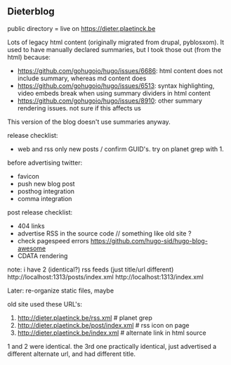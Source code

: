 ## Dieterblog

public directory = live on https://dieter.plaetinck.be

Lots of legacy html content (originally migrated from drupal, pyblosxom). It used to have manually declared summaries, but I took those out (from the html) because:

* https://github.com/gohugoio/hugo/issues/6686: html content does not include summary, whereas md content does
* https://github.com/gohugoio/hugo/issues/6513: syntax highlighting, video embeds break when using summary dividers in html content
* https://github.com/gohugoio/hugo/issues/8910: other summary rendering issues. not sure if this affects us

This version of the blog doesn't use summaries anyway.

release checklist:
* web and rss only new posts / confirm GUID's. try on planet grep with 1.

before advertising twitter:
* favicon
* push new blog post
* posthog integration
* comma integration

post release checklist:
* 404 links
* advertise RSS in the source code // something like old site ?     <link href="http://dieter.plaetinck.be/index.xml" rel="alternate" type="application/rss+xml" title="Dieter&#39;s blog" />
* check pagespeed errors https://github.com/hugo-sid/hugo-blog-awesome
* CDATA rendering


note: i have 2 (identical?) rss feeds (just title/url different)
http://localhost:1313/posts/index.xml
http://localhost:1313/index.xml

Later:
re-organize static files, maybe

old site used these URL's:
1. http://dieter.plaetinck.be/rss.xml # planet grep
2. http://dieter.plaetinck.be/post/index.xml # rss icon on page
3. http://dieter.plaetinck.be/index.xml # alternate link in html source

1 and 2 were identical. the 3rd one practically identical, just advertised a different alternate url, and had different title.